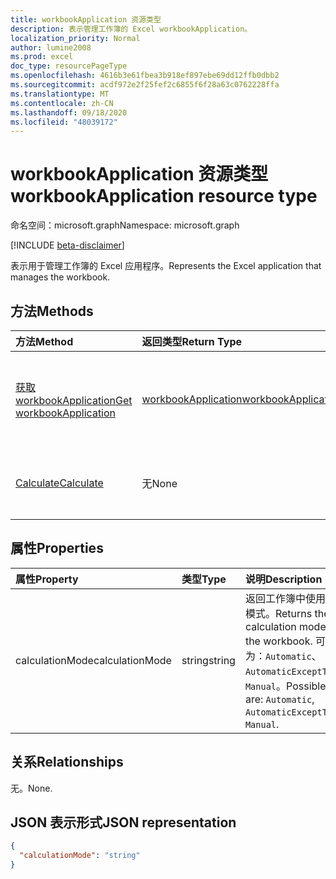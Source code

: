 ```yaml
---
title: workbookApplication 资源类型
description: 表示管理工作簿的 Excel workbookApplication。
localization_priority: Normal
author: lumine2008
ms.prod: excel
doc_type: resourcePageType
ms.openlocfilehash: 4616b3e61fbea3b918ef897ebe69dd12ffb0dbb2
ms.sourcegitcommit: acdf972e2f25fef2c6855f6f28a63c0762228ffa
ms.translationtype: MT
ms.contentlocale: zh-CN
ms.lasthandoff: 09/18/2020
ms.locfileid: "48039172"
---
```

# <a name="workbookapplication-resource-type"></a><span data-ttu-id="3cfa5-103">workbookApplication 资源类型</span><span class="sxs-lookup"><span data-stu-id="3cfa5-103">workbookApplication resource type</span></span>

<span data-ttu-id="3cfa5-104">命名空间：microsoft.graph</span><span class="sxs-lookup"><span data-stu-id="3cfa5-104">Namespace: microsoft.graph</span></span>

[!INCLUDE [beta-disclaimer](../../includes/beta-disclaimer.md)]

<span data-ttu-id="3cfa5-105">表示用于管理工作簿的 Excel 应用程序。</span><span class="sxs-lookup"><span data-stu-id="3cfa5-105">Represents the Excel application that manages the workbook.</span></span>


## <a name="methods"></a><span data-ttu-id="3cfa5-106">方法</span><span class="sxs-lookup"><span data-stu-id="3cfa5-106">Methods</span></span>

| <span data-ttu-id="3cfa5-107">方法</span><span class="sxs-lookup"><span data-stu-id="3cfa5-107">Method</span></span>           | <span data-ttu-id="3cfa5-108">返回类型</span><span class="sxs-lookup"><span data-stu-id="3cfa5-108">Return Type</span></span>    |<span data-ttu-id="3cfa5-109">说明</span><span class="sxs-lookup"><span data-stu-id="3cfa5-109">Description</span></span>|
|:---------------|:--------|:----------|
|[<span data-ttu-id="3cfa5-110">获取 workbookApplication</span><span class="sxs-lookup"><span data-stu-id="3cfa5-110">Get workbookApplication</span></span>](../api/workbookapplication-get.md) | [<span data-ttu-id="3cfa5-111">workbookApplication</span><span class="sxs-lookup"><span data-stu-id="3cfa5-111">workbookApplication</span></span>](workbookapplication.md) |<span data-ttu-id="3cfa5-112">读取 workbookApplication 对象的属性和关系。</span><span class="sxs-lookup"><span data-stu-id="3cfa5-112">Read properties and relationships of workbookApplication object.</span></span>|
|[<span data-ttu-id="3cfa5-113">Calculate</span><span class="sxs-lookup"><span data-stu-id="3cfa5-113">Calculate</span></span>](../api/workbookapplication-calculate.md)|<span data-ttu-id="3cfa5-114">无</span><span class="sxs-lookup"><span data-stu-id="3cfa5-114">None</span></span>|<span data-ttu-id="3cfa5-115">重新计算 Excel 中当前打开的所有工作簿。</span><span class="sxs-lookup"><span data-stu-id="3cfa5-115">Recalculate all currently opened workbooks in Excel.</span></span>|

## <a name="properties"></a><span data-ttu-id="3cfa5-116">属性</span><span class="sxs-lookup"><span data-stu-id="3cfa5-116">Properties</span></span>
| <span data-ttu-id="3cfa5-117">属性</span><span class="sxs-lookup"><span data-stu-id="3cfa5-117">Property</span></span>     | <span data-ttu-id="3cfa5-118">类型</span><span class="sxs-lookup"><span data-stu-id="3cfa5-118">Type</span></span>   |<span data-ttu-id="3cfa5-119">说明</span><span class="sxs-lookup"><span data-stu-id="3cfa5-119">Description</span></span>|
|:---------------|:--------|:----------|
|<span data-ttu-id="3cfa5-120">calculationMode</span><span class="sxs-lookup"><span data-stu-id="3cfa5-120">calculationMode</span></span>|<span data-ttu-id="3cfa5-121">string</span><span class="sxs-lookup"><span data-stu-id="3cfa5-121">string</span></span>|<span data-ttu-id="3cfa5-122">返回工作簿中使用的计算模式。</span><span class="sxs-lookup"><span data-stu-id="3cfa5-122">Returns the calculation mode used in the workbook.</span></span> <span data-ttu-id="3cfa5-123">可取值为：`Automatic`、`AutomaticExceptTables`、`Manual`。</span><span class="sxs-lookup"><span data-stu-id="3cfa5-123">Possible values are: `Automatic`, `AutomaticExceptTables`, `Manual`.</span></span>|

## <a name="relationships"></a><span data-ttu-id="3cfa5-124">关系</span><span class="sxs-lookup"><span data-stu-id="3cfa5-124">Relationships</span></span>
<span data-ttu-id="3cfa5-125">无。</span><span class="sxs-lookup"><span data-stu-id="3cfa5-125">None.</span></span>


## <a name="json-representation"></a><span data-ttu-id="3cfa5-126">JSON 表示形式</span><span class="sxs-lookup"><span data-stu-id="3cfa5-126">JSON representation</span></span>


<!-- {
  "blockType": "resource",
  "optionalProperties": [

  ],
  "@odata.type": "microsoft.graph.workbookApplication"
}-->

```json
{
  "calculationMode": "string"
}

```

<!-- uuid: 8fcb5dbc-d5aa-4681-8e31-b001d5168d79
2015-10-25 14:57:30 UTC -->
<!--
{
  "type": "#page.annotation",
  "description": "workbookApplication resource",
  "keywords": "",
  "section": "documentation",
  "tocPath": "",
  "suppressions": []
}
-->


